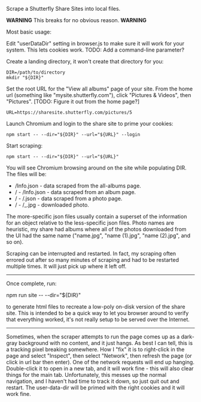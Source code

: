Scrape a Shutterfly Share Sites into local files.

**WARNING** This breaks for no obvious reason.  **WARNING**

Most basic usage:

Edit "userDataDir" setting in browser.js to make sure it will work for your
system.  This lets cookies work.  TODO: Add a command-line parameter?

Create a landing directory, it won't create that directory for you:

```
DIR=/path/to/directory
mkdir "${DIR}"
```

Set the root URL for the "View all albums" page of your site.  From the home url
(something like "mysite.shutterfly.com"), click "Pictures & Videos", then
"Pictures".  [TODO: Figure it out from the home page?]

```
URL=https://sharesite.shutterfly.com/pictures/5
```

Launch Chromium and login to the share site to prime your cookies:

```
npm start -- --dir="${DIR}" --url="${URL}" --login
```

Start scraping:

```
npm start -- --dir="${DIR}" --url="${URL}"
```

You will see Chromium browsing around on the site while populating DIR.  The
files will be:

* /Info.json - data scraped from the all-albums page.
* /<date> - <album name>/Info.json - data scraped from an album page.
* /<date> - <album name>/<photo id>.json - data scraped from a photo page.
* /<date> - <album name>/<photo id>_<stuff>.jpg - downloaded photo.

The more-specific json files usually contain a superset of the information for
an object relative to the less-specific json files.  Photo names are heuristic,
my share had albums where all of the photos downloaded from the UI had the same
name ("name.jpg", "name (1).jpg", "name (2).jpg", and so on).

Scraping can be interrupted and restarted.  In fact, my scraping often errored
out after so many minutes of scraping and had to be restarted multiple times.
It will just pick up where it left off.

---

Once complete, run:

npm run site -- --dir="${DIR}"

to generate html files to recreate a low-poly on-disk version of the share site.
This is intended to be a quick way to let you browser around to verify that
everything worked, it's not really setup to be served over the Internet.

---

Sometimes, when the scraper attempts to run the page comes up as a dark-gray
background with no content, and it just hangs.  As best I can tell, this is a
tracking pixel breaking somewhere.  How I "fix" it is to right-click in the page
and select "Inspect", then select "Network", then refresh the page (or click in
url bar then enter).  One of the network requests will end up hanging.
Double-click it to open in a new tab, and it will work fine - this will also
clear things for the main tab.  Unfortunately, this messes up the normal
navigation, and I haven't had time to track it down, so just quit out and
restart.  The user-data-dir will be primed with the right cookies and it will
work fine.